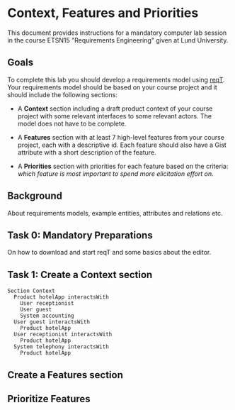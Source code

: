 # Context, Features and Priorities

This document provides instructions for a mandatory computer lab session in the course ETSN15 "Requirements Engineering" given at Lund University.

## Goals

To complete this lab you should develop a requirements model using [reqT](http://reqt.org/download.html). Your requirements model should be based on your course project and it should include the following sections:

  * A **Context** section including a draft product context of your course project with some relevant interfaces to some relevant actors. The model does not have to be complete.

  * A **Features** section with at least 7 high-level features from your course project, each with a descriptive id. Each feature should also have a Gist attribute with a short description of the feature.

  * A **Priorities** section with priorities for each feature based on the criteria: *which feature is most important to spend more elicitation effort on*.


## Background

About requirements models, example entities, attributes and relations etc.

## Task 0: Mandatory Preparations

On how to download and start reqT and some basics about the editor.

## Task 1: Create a Context section

```
Section Context
  Product hotelApp interactsWith
    User receptionist
    User guest
    System accounting
  User guest interactsWith
    Product hotelApp
  User receptionist interactsWith
    Product hotelApp
  System telephony interactsWith
    Product hotelApp   
```

## Create a Features section  


## Prioritize Features
